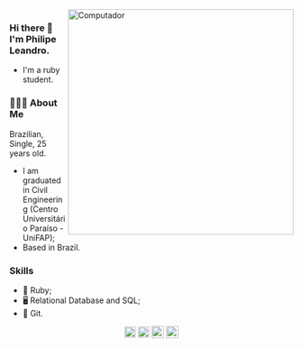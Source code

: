 <img src="https://raw.githubusercontent.com/MicaelliMedeiros/micaellimedeiros/master/image/computer-illustration.png" min-width="400px" max-width="400px" width="400px" align="right" alt="Computador">


### Hi there 👋 I'm Philipe Leandro.
- I'm a ruby student.

### 👨🏻‍💻 About Me

Brazilian, Single, 25 years old.

- I am graduated in Civil Engineering (Centro Universitário Paraíso - UniFAP);
- Based in Brazil.

### Skills
- 💎 Ruby;
- 🖥️ Relational Database and SQL;
- 🔗 Git.


<p align="center">
<a href="https://linkedin.com/in/philipeleandro" target="blank"><img align="center" src="https://cdn.jsdelivr.net/npm/simple-icons@3.0.1/icons/linkedin.svg"  height="20" width="20" /></a>
<a href="https://www.codewars.com/users/philipeleandro" target="blank"><img align="center" src="https://cdn.jsdelivr.net/npm/simple-icons@3.0.1/icons/codewars.svg" height="20" width="20" /></a>
<a href="https://www.instagram.com/philipeleandro_/" target="blank"><img align="center" width="22px" src="https://cdn.jsdelivr.net/npm/simple-icons@3.0.1/icons/instagram.svg" /></a>
<a href="https://leeward-pink-742.notion.site/Resume-1284c159dc35449f9c2104fee7c9cac3"><img align="center" width="22px" src="https://cdn.jsdelivr.net/npm/simple-icons@3.0.1/icons/notion.svg" /></a>
</a>
</p>
<!--
**philipeleandro/philipeleandro** is a ✨ _special_ ✨ repository because its `README.md` (this file) appears on your GitHub profile.

Here are some ideas to get you started:

- 🔭 I’m currently working on ...
- 🌱 I’m currently learning ...
- 👯 I’m looking to collaborate on ...
- 🤔 I’m looking for help with ...
- 💬 Ask me about ...
- 📫 How to reach me: ...
- 😄 Pronouns: ...
- ⚡ Fun fact: ...
-->


